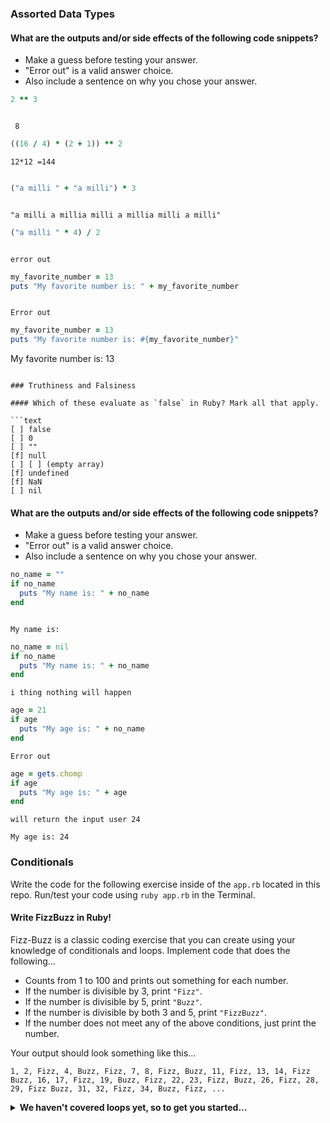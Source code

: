 ### Assorted Data Types

#### What are the outputs and/or side effects of the following code snippets?

* Make a guess before testing your answer.
* "Error out" is a valid answer choice.
* Also include a sentence on why you chose your answer.

```rb
2 ** 3
```
```2*2*2 =8

 8
```

```rb
((16 / 4) * (2 + 1)) ** 2
```
```
12*12 =144


```

```rb
("a milli " + "a milli") * 3
```
```"a millia milli"  print 3 times

"a milli a millia milli a millia milli a milli"
```

```rb
("a milli " * 4) / 2
```
```i can't divide string to number 

error out 
```

```rb
my_favorite_number = 13
puts "My favorite number is: " + my_favorite_number
```
``` it will not print before we convert the number to string

Error out
```

```rb
my_favorite_number = 13
puts "My favorite number is: #{my_favorite_number}"
```
My favorite number is: 13
```

### Truthiness and Falsiness

#### Which of these evaluate as `false` in Ruby? Mark all that apply.

```text
[ ] false
[ ] 0
[ ] ""
[f] null
[ ] [ ] (empty array)
[f] undefined
[f] NaN
[ ] nil
```

#### What are the outputs and/or side effects of the following code snippets?

* Make a guess before testing your answer.
* "Error out" is a valid answer choice.
* Also include a sentence on why you chose your answer.

```rb
no_name = ""
if no_name
  puts "My name is: " + no_name
end
```
```text

My name is: 

```

```rb
no_name = nil
if no_name
  puts "My name is: " + no_name
end
```
```text
i thing nothing will happen 
```

```rb
age = 21
if age
  puts "My age is: " + no_name
end
```
```text
Error out
```

```rb
age = gets.chomp
if age
  puts "My age is: " + age
end
```
```text
will return the input user 24

My age is: 24
```

### Conditionals

Write the code for the following exercise inside of the `app.rb` located in this repo. Run/test your code using `ruby app.rb` in the Terminal.

#### Write FizzBuzz in Ruby!

Fizz-Buzz is a classic coding exercise that you can create using your knowledge of conditionals and loops. Implement code that does the following...

* Counts from 1 to 100 and prints out something for each number.
* If the number is divisible by 3, print `"Fizz"`.
* If the number is divisible by 5, print `"Buzz"`.
* If the number is divisible by both 3 and 5, print `"FizzBuzz"`.
* If the number does not meet any of the above conditions, just print the number.

Your output should look something like this...
```
1, 2, Fizz, 4, Buzz, Fizz, 7, 8, Fizz, Buzz, 11, Fizz, 13, 14, Fizz Buzz, 16, 17, Fizz, 19, Buzz, Fizz, 22, 23, Fizz, Buzz, 26, Fizz, 28, 29, Fizz Buzz, 31, 32, Fizz, 34, Buzz, Fizz, ...
```

<details>
  <summary><strong>We haven't covered loops yet, so to get you started...</strong></summary>

  ```rb
  i = 1
  while i <= 100
    # Your code goes in here.
  end
  ```

</details>
